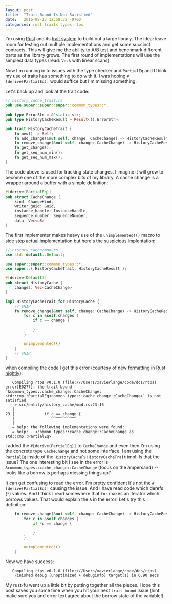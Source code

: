 ```yaml
---
layout: post
title:  "Trait Bound Is Not Satisfied"
date:   2016-08-13 12:58:32 -0700
categories: rust traits types rtps
---
```

I'm using [Rust](https://www.rust-lang.org/) and its [trait system](https://doc.rust-lang.org/book/traits.html) to
build out a large library. The idea: leave room
for testing out multiple implementations and get some succinct contracts. This will give me the ability to
A/B test and benchmark different parts as the library grows. The first round of implementations will use the simplest data
types (read: `Vec`s with linear scans).

Now I'm running in to issues with the type checker and `PartialEq` and I think my use of traits has something to do
with it. I was hoping `#[derive(PartialEq)]` would suffice but I'm missing something.

Let's back up and look at the trait code:

```rust
// history_cache_trait.rs
pub use super::super::super::common_types::*;

pub type ErrorStr = &'static str;
pub type HistoryCacheResult = Result<(),ErrorStr>;

pub trait HistoryCacheTrait {
    fn new() -> Self;
    fn add_change(&mut self, change: CacheChange) -> HistoryCacheResult;
    fn remove_change(&mut self, change: CacheChange) -> HistoryCacheResult;
    fn get_change();
    fn get_seq_num_min();
    fn get_seq_num_max();
}
```

The code above is used for tracking state changes. I imagine it will grow to become one of the
more complex bits of my library. A cache change is a wrapper around a buffer with a simple definition:

```rust
#[derive(PartialEq)]
pub struct CacheChange {
    kind: ChangeKind,
    writer_guid: Guid,
    instance_handle: InstanceHandle,
    sequence_number: SequenceNumber,
    data: Vec<u8>
}
```

The first implementer makes heavy use of the `unimplemented!()` macro to side step actual implementation but here's the suspicious implentation:

```rust
// history_cache/mod.rs
use std::default::Default;

use super::super::common_types::*;
use super::{ HistoryCacheTrait, HistoryCacheResult };

#[derive(Default)]
pub struct HistoryCache {
    changes: Vec<CacheChange>
}

impl HistoryCacheTrait for HistoryCache {
    // SNIP
    fn remove_change(&mut self, change: CacheChange) -> HistoryCacheResult {
        for c in &self.changes {
            if c == change {

            }
        }

        unimplemented!()
    }
    // SNIP
}
```

when compiling the code I get this error (courtesy of [new formatting in Rust nightly](https://blog.rust-lang.org/2016/08/10/Shape-of-errors-to-come.html)):

```
   Compiling rtps v0.1.0 (file:///Users/xavierlange/code/dds/rtps)
error[E0277]: the trait bound `&common_types::cache_change::CacheChange: std::cmp::PartialEq<common_types::cache_change::CacheChange>` is not satisfied
  --> src/entity/history_cache/mod.rs:23:16
   |
23 |             if c == change {
   |                ^^^^^^^^^^^
   |
   = help: the following implementations were found:
   = help:   <common_types::cache_change::CacheChange as std::cmp::PartialEq>
```

I added the `#[derive(PartialEq)]` to `CacheChange` and even then I'm using the concrete type `CacheChange` and not some
interface. I am using the `PartialEq` inside of the `HistoryCache`'s `HistoryCacheTrait` impl. Is that the issue? The
one interesting bit I see in the error is `&common_types::cache_change::CacheChange` (focus on the ampersand) --
looks like a borrow is perhaps messing things up?

It can get confusing to read the error. I'm pretty confident it's not the `#[derive(PartialEq)]` causing the issue. And I
have read code which derefs (`*`) values. And I think I read somewhere that `for` makes an iterator which borrows values.
That would explain the `&` in the error! Let's try this definition:

```rust
    fn remove_change(&mut self, change: CacheChange) -> HistoryCacheResult {
        for c in &self.changes {
            if *c == change {

            }
        }

        unimplemented!()
    }
```

Now we have success:

```
   Compiling rtps v0.1.0 (file:///Users/xavierlange/code/dds/rtps)
    Finished debug [unoptimized + debuginfo] target(s) in 0.90 secs
```

My rust-fu went up a little bit by putting together all the pieces. Hope this post saves you some time when you hit your
next `trait bound` issue (hint: make sure you and error text agree about the borrow state of the variable!).